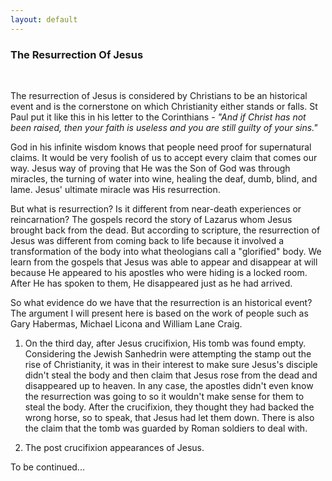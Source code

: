```yaml
---
layout: default
---
```


### The Resurrection Of Jesus
&nbsp;

The resurrection of Jesus is considered by Christians to be an historical event and is the cornerstone on which Christianity either stands or falls.
St Paul put it like this in his letter to the Corinthians - <i>"And if Christ has not been raised, then your faith is useless and you are still guilty 
of your sins."</i>

God in his infinite wisdom knows that people need proof for supernatural claims. It would be very foolish of us to accept every claim that comes our way.
Jesus way of proving that He was the Son of God was through miracles, the turning of water into wine, healing the deaf, dumb, blind, and lame. Jesus' ultimate
miracle was His resurrection. 

But what is resurrection? Is it different from near-death experiences or reincarnation? The gospels record the story of Lazarus whom Jesus brought back from 
the dead. But according to scripture, the resurrection of Jesus was different from coming back to life because it involved a transformation of the body into 
what theologians call a "glorified" body. We learn from the gospels that Jesus was able to appear and disappear at will because He appeared to his apostles
who were hiding is a locked room. After He has spoken to them, He disappeared just as he had arrived.

So what evidence do we have that the resurrection is an historical event? The argument I will present here is based on the work of people such as Gary Habermas, 
Michael Licona and William Lane Craig.

1. On the third day, after Jesus crucifixion, His tomb was found empty.
Considering the Jewish Sanhedrin were attempting the stamp out the rise of Christianity, it was in their interest to make sure Jesus's disciple didn't steal
the body and then claim that Jesus rose from the dead and disappeared up to heaven. In any case, the apostles didn't even know the resurrection was going to
so it wouldn't make sense for them to steal the body. After the crucifixion, they thought they had backed the wrong horse, so to speak, that Jesus had let
them down. There is also the claim that the tomb was guarded by Roman soldiers to deal with.

2. The post crucifixion appearances of Jesus.

To be continued...